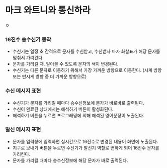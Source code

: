# 마크 와트니와 통신하라

ㅇ

### 16진수 송수신기 동작
- 수신기는 일정 초 간격으로 문자를 수신받고, 수신받자 마자 화살표가 해당 문자를 멈춰서 가리킨다.
- 문자를 가리킬 때, 알아볼 수 있도록 문자의 색이 변경된다.
- 수신기는 다른 문자로 이동하기 위해서 가장 가까운 방향으로 이동한다.
 (시계 방향 또는 반시계 방향 중 더 가까운 방향으로)

### 수신 메시지 표현
- 수신기가 문자를 가리킬 때마다 송수신정보에 문자가 바로바로 출력된다.
- 수신이 완료된 상태에서는 해석하기 버튼이 활성화된다.
- 해석하기 버튼을 누르면 프로그래밍에 의해 해석된 영어문장이 노출된다.

### 발신 메시지 표현
- 문자를 입력창에 입력하면 실시간으로 16진수로 변경된 내용이 화면에 노출된다.
- 지구로 보내기 버튼을 누르면 수신기가 발신기 역할로 변하게 되어 16진수 문자를 가리킨다.
- 문자를 가리킬 때마다 송수신정보에 해당 문자가 바로 출력된다.
